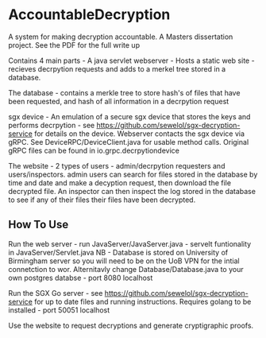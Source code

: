 # AccountableDecryption
A system for making decryption accountable. A Masters dissertation project. See the PDF for the full write up 

Contains 4 main parts - 
A java  servlet webserver - Hosts a static web site - recieves decrpytion requests and adds to a merkel tree stored in a database.

The database - contains a merkle tree to store hash's of files that have been requested, and hash of all information in a decrpytion request

sgx device - An emulation of a secure sgx device that stores the keys and performs decrpytion - see https://github.com/sewelol/sgx-decryption-service for details on the device. Webserver contacts the sgx device via gRPC. See DeviceRPC/DeviceClient.java for usable method calls. Original gRPC files can be found in io.grpc.decrpytiondevice

The website - 2 types of users - admin/decrpytion requesters and users/inspectors. admin users can search for files stored in the database by time and date and make a decyption request, then download the file decrypted file. An inspector can then inspect the log stored in the database to see if any of their files their files have been decrypted. 

<h2>How To Use</h2>
Run the web server - run JavaServer/JavaServer.java - servelt funtionality in JavaServer/Servlet.java
NB - Database is stored on University of Birmingham server so you will need to be on the UoB VPN for the intial connetction to wor. Alternitavly change Database/Database.java to your own postgres databse - port 8080 localhost

Run the SGX Go server - see https://github.com/sewelol/sgx-decryption-service for up to date files and running instructions. Requires golang to be installed - port 50051 localhost

Use the website to request decryptions and generate cryptigraphic proofs.
